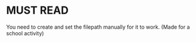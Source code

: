 # MUST READ
You need to create and set the filepath manually for it to work.
(Made for a school activity)
